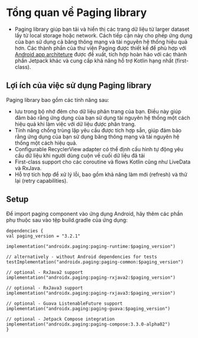 # Tổng quan về Paging library

- Paging library giúp bạn tải và hiển thị các trang dữ liệu từ larger dataset lấy từ local storage
  hoặc network. Cách tiếp cận này cho phép ứng dụng của bạn sử dụng cả băng thông mạng và tài nguyên
  hệ thống hiệu quả hơn. Các thành phần của thư viện Paging được thiết kế để phù hợp với
  [Android app architeture](https://developer.android.com/topic/architecture) được đề xuất, tích hợp
  hoàn hảo với các thành phần Jetpack khác và cung cấp khả năng hỗ trợ Kotlin hạng nhất
  (first-class).

## Lợi ích của việc sử dụng Paging library

Paging library bao gồm các tính năng sau:

- lưu trong bộ nhớ đêm cho dữ liệu phân trang của bạn. Điều này giúp đảm bảo rằng ứng dụng của bạn
  sử dụng tài nguyên hệ thống một cách hiệu quả khi làm việc với dữ liệu được phân trang.
- Tính năng chống trùng lặp yêu cầu được tích hợp sẵn, giúp đảm bảo rằng ứng dụng của bạn sử dụng
  băng thông mạng và tài nguyên hệ thống một cách hiệu quả.
- Configurable RecyclerView adapter có thể định cấu hình tự động yêu cầu dữ liệu khi người dùng cuộn
  về cuối dữ liệu đã tải
- First-class support cho các coroutine và flows Kotlin cũng như LiveData và RxJava.
- Hỗ trợ tích hợp để xử lý lỗi, bao gồm khả năng làm mới (refresh) và thử lại (retry capabilities).

## Setup

Để import paging component vào ứng dụng Android, hãy thêm các phần phụ thuộc sau vào tệp
build.gradle của ứng dụng:

```
dependencies {
val paging_version = "3.2.1"

implementation("androidx.paging:paging-runtime:$paging_version")

// alternatively - without Android dependencies for tests
testImplementation("androidx.paging:paging-common:$paging_version")

// optional - RxJava2 support
implementation("androidx.paging:paging-rxjava2:$paging_version")

// optional - RxJava3 support
implementation("androidx.paging:paging-rxjava3:$paging_version")

// optional - Guava ListenableFuture support
implementation("androidx.paging:paging-guava:$paging_version")

// optional - Jetpack Compose integration
implementation("androidx.paging:paging-compose:3.3.0-alpha02")
}
```
